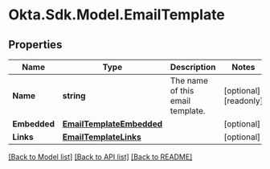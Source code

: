 # Okta.Sdk.Model.EmailTemplate

## Properties

Name | Type | Description | Notes
------------ | ------------- | ------------- | -------------
**Name** | **string** | The name of this email template. | [optional] [readonly] 
**Embedded** | [**EmailTemplateEmbedded**](EmailTemplateEmbedded.md) |  | [optional] 
**Links** | [**EmailTemplateLinks**](EmailTemplateLinks.md) |  | [optional] 

[[Back to Model list]](../README.md#documentation-for-models) [[Back to API list]](../README.md#documentation-for-api-endpoints) [[Back to README]](../README.md)

